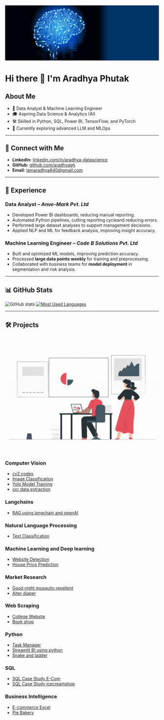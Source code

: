 ![gif for git.gif](https://github.com/aradhyagh/aradhyagh/blob/main/gif%20for%20git.gif)

# Hi there 👋 I'm Aradhya Phutak

## About Me
- 🔭 Data Analyst & Machine Learning Engineer 
- 🎓 Aspiring Data Science & Analytics (AI)
- 🛠 Skilled in Python, SQL, Power BI, TensorFlow, and PyTorch  
- 🌱 Currently exploring advanced LLM and MLOps  

---

## 🔗 Connect with Me
- **LinkedIn:** [linkedin.com/in/aradhya-datascience](https://linkedin.com/in/aradhya-datascience)
- **GitHub:** [github.com/aradhyagh](https://github.com/aradhyagh)
- **Email:** iamaradhya840@gmail.com  

---

## 💼 Experience

### **Data Analyst** – *Anve-Mark Pvt. Ltd*
- Developed Power BI dashboards, reducing manual reporting.  
- Automated Python pipelines, cutting reporting cycleand reducing errors.  
- Performed large dataset analyses to support management decisions.  
- Applied NLP and ML for feedback analysis, improving insight accuracy.

### **Machine Learning Engineer** – *Code B Solutions Pvt. Ltd*
- Built and optimized ML models, improving prediction accuracy.  
- Processed **large data points weekly** for training and preprocessing.  
- Collaborated with business teams for **model deployment** in segmentation and risk analysis.

---

## 📊 GitHub Stats
![GitHub stats](https://github-readme-stats.vercel.app/api?username=aradhyagh&show_icons=true&theme=tokyonight)
[![Most Used Languages](https://github-readme-stats.vercel.app/api/top-langs/?username=aradhyagh&langs_count=8&layout=donut&theme=tokyonight)](https://github.com/anuraghazra/github-readme-stats)

---

## 🛠 Projects

![Projects](https://github.com/aradhyagh/aradhyagh/blob/main/projects.gif)

### Computer Vision
- [cv2 codes](https://github.com/aradhyagh/Computer-Vision-with-OpenCV-Practice-Notebook)
- [Image Classification](https://github.com/aradhyagh/Image-Classification-Project)
- [Yolo Model Training](https://github.com/aradhyagh/YOLO-Model-Training)
- [ocr data extraction](https://github.com/aradhyagh/invoice-ocr-data-extraction/tree/main)

### Langchains
- [RAG using langchain and openAI](https://github.com/aradhyagh/RAG-using-LangChain-and-OpenAI)

### Natural Language Processing
- [Text Classification](https://github.com/aradhyagh/nlp-text-classification)

### Machine Learning and Deep learning
- [Website Detection](https://github.com/aradhyagh/machine-learning-website-detection)
- [House Price Prediction](https://github.com/aradhyagh/house-price-prediction)

### Market Research
- [Good night mosquito repellent](https://github.com/aradhyagh/mosquito-repellent-review-analysis)
- [Alter diaper](https://github.com/aradhyagh/alter-diaper-review-analysis)

### Web Scraping
- [College Website](https://github.com/aradhyagh/web-scraping-collegewebsite)
- [Book shop](https://github.com/aradhyagh/web_scraping_books)

### Python
- [Task Manager](https://github.com/aradhyagh/python-object-oriented-programming-task-manager)
- [Streamlit BI using python](https://github.com/aradhyagh/streamlit-bi)
- [Snake and ladder](https://github.com/aradhyagh/snake-and-ladder)

### SQL
- [SQL Case Study E-Com](https://github.com/aradhyagh/SQL-Case-study-ECom)
- [SQL Case Study icecreamshop](https://github.com/aradhyagh/sql_case_study_icecreamshop)

### Business Intelligence
- [E-commerce Excel](https://github.com/aradhyagh/E-commerce)
- [Pie Bakery](https://github.com/aradhyagh/powerbi_piebakery)

